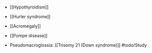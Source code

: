 - [[Hypothyroidism]]
- [[Hurler syndrome]]
- [[Acromegaly]]
- [[Pompe disease]] 

- Pseudomacroglossia: [[Trisomy 21 (Down syndrome)]] #todo/Study  